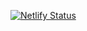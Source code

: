 
[![Netlify Status](https://api.netlify.com/api/v1/badges/d1dc6f25-d4ce-4403-bbf1-01c0927615df/deploy-status)](https://app.netlify.com/sites/sarath/deploys)
